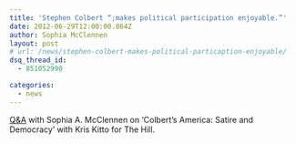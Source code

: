 ```yaml
---
title: 'Stephen Colbert “;makes political participation enjoyable.”'
date: 2012-06-29T12:00:00.864Z
author: Sophia McClennen
layout: post
# url: /news/stephen-colbert-makes-political-particaption-enjoyable/
dsq_thread_id:
  - 851052990

categories: 
  - news
---
```

[Q&A][1] with Sophia A. McClennen on &#8216;Colbert’s America: Satire and Democracy’ with Kris Kitto for The Hill.

 [1]: https://thehill.com/capital-living/cover-stories/250201-qaa-with-sophia-a-mcclennen-author-colberts-america-satire-and-democracy-